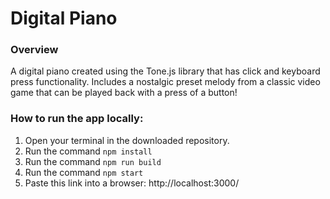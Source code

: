 # Digital Piano

### Overview
A digital piano created using the Tone.js library that has click and keyboard press functionality. Includes a nostalgic preset melody from a classic video game that can be played back with a press of a button!

### How to run the app locally:
1) Open your terminal in the downloaded repository.
2) Run the command `npm install`
3) Run the command `npm run build`
4) Run the command `npm start`
5) Paste this link into a browser: http://localhost:3000/
